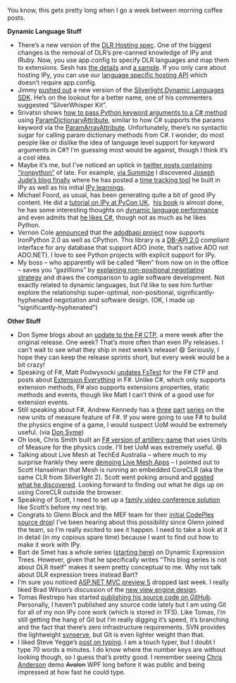 You know, this gets pretty long when I go a week between morning coffee
posts.

**Dynamic Language Stuff**

-   There’s a new version of the [DLR Hosting
    spec](http://compilerlab.members.winisp.net/dlr-spec-hosting.pdf).
    One of the biggest changes is the removal of DLR’s pre-canned
    knowledge of IPy and IRuby. Now, you use app.config to specify DLR
    languages and map them to extensions. Sesh has [the
    details](http://blogs.msdn.com/seshadripv/archive/2008/09/07/dlr-hosting-api-latest-version-of-the-spec-is-available-online-includes-changes-to-runtime-initialization.aspx)
    and [a
    sample](http://blogs.msdn.com/seshadripv/archive/2008/09/11/dlr-hosting-sample-simple-dlr-host-using-the-new-app-config-based-scriptruntime-creation.aspx).
    If you only care about hosting IPy, you can use our [language
    specific hosting
    API](http://www.codeplex.com/IronPython/SourceControl/FileView.aspx?itemId=490056&changeSetId=39648)
    which doesn’t require app.config.
-   Jimmy [pushed
    out](http://blog.jimmy.schementi.com/2008/08/silverlight-dynamic-languages-sdk-03.html)
    a new version of the [Silverlight Dynamic Languages
    SDK](http://www.codeplex.com/sdlsdk/Release/ProjectReleases.aspx?ReleaseId=16845).
    He’s on the lookout for a better name, one of his commenters
    suggested “SilverWhisper Kit”.
-   Srivatsn shows [how to pass Python keyword arguments to a C\#
    method](http://blogs.msdn.com/srivatsn/archive/2008/09/09/passing-keyword-args-to-c-methods-from-ironpython.aspx)
    using
    [ParamDictionaryAttribute](http://www.codeplex.com/IronPython/SourceControl/FileView.aspx?itemId=478028&changeSetId=39648),
    similar to how C\# supports the params keyword via the
    [ParamArrayAttribute](http://msdn.microsoft.com/en-us/library/system.paramarrayattribute.aspx).
    Unfortunately, there’s no syntactic sugar for calling param
    dictionary methods from C\#. I wonder, do most people like or
    dislike the idea of language level support for keyword arguments in
    C\#? I’m guessing most would be against, though I think it’s a cool
    idea.
-   Maybe it’s me, but I’ve noticed an uptick in [twitter posts
    containing “ironpython”](http://summize.com/search?q=ironpython) of
    late. For example, [via
    Summize](http://twitter.com/jjude/statuses/912592287) I discovered
    [Joseph Jude’s blog finally](http://www.jjude.com/) where he has
    posted a [time tracking
    tool](http://www.jjude.com/index.php/archives/2008/09/01/a-time-tracking-tool/)
    he built in IPy as well as his initial [IPy
    learnings](http://www.jjude.com/index.php/archives/2008/09/07/ironpython-learnings/).
-   Michael Foord, as usual, has been generating quite a bit of good IPy
    content. He did a [tutorial on IPy at PyCon
    UK](http://www.pyconuk.org/community/IronPythonTutorial),  [his
    book](http://www.ironpythoninaction.com/) is almost done, he has
    some interesting thoughts on [dynamic language
    performance](http://www.voidspace.org.uk/python/weblog/arch_d7_2008_09_06.shtml#e1010)
    and even admits that [he likes
    C\#](http://www.voidspace.org.uk/python/weblog/arch_d7_2008_08_30.shtml#e1008),
    though not as much as he likes Python.
-   Vernon Cole
    [announced](http://lists.ironpython.com/pipermail/users-ironpython.com/2008-August/008261.html)
    that the [adodbapi project](http://adodbapi.sourceforge.net/) now
    supports IronPython 2.0 as well as CPython. This library is a
    [DB-API
    2.0](http://www.python.org/topics/database/DatabaseAPI-2.0.html)
    compliant interface for any database that support ADO (note, that’s
    native ADO not ADO.NET). I love to see Python projects with explicit
    support for IPy.
-   My boss – who apparently will be called “Rem” from now on in the
    office – saves you “gazillions” by [explaining non-positional
    negotiating strategy](http://blog.remlog.net/?p=15) and draws the
    comparison to agile software development. Not exactly related to
    dynamic languages, but I’d like to see him further explore the
    relationship super-optimal, non-positional, significantly-hyphenated
    negotiation and software design. (OK, I made up
    “significantly-hyphenated”)

**Other Stuff**

-   Don Syme blogs about an [update to the F\#
    CTP](http://blogs.msdn.com/dsyme/archive/2008/09/06/f-ctp-release-update.aspx),
    a mere week after the original release. One week? That’s more often
    than even IPy releases. I can’t wait to see what they ship in next
    week’s release!
    :smile:
    Seriously, I hope they can keep the release sprints short, but every
    week would be a bit crazy!
-   Speaking of F\#, Matt Podwysocki [updates
    FsTest](http://weblogs.asp.net/podwysocki/archive/2008/09/04/fstest-updated-with-f-ctp.aspx)
    for the F\# CTP and posts about [Extension
    Everything](http://weblogs.asp.net/podwysocki/archive/2008/09/09/object-oriented-f-extension-everything.aspx)
    in F\#. Unlike C\#, which only supports extension methods, F\# also
    supports extensions properties, static methods and events, though
    like Matt I can’t think of a good use for extension events.
-   Still speaking about F\#, Andrew Kennedy has a
    [three](http://blogs.msdn.com/andrewkennedy/archive/2008/08/29/units-of-measure-in-f-part-one-introducing-units.aspx)
    [part](http://blogs.msdn.com/andrewkennedy/archive/2008/09/02/units-of-measure-in-f-part-two-unit-conversions.aspx)
    [series](http://blogs.msdn.com/andrewkennedy/archive/2008/09/04/units-of-measure-in-f-part-three-generic-units.aspx)
    on the new units of measure feature of F\#. If you were going to use
    F\# to build the physics engine of a game, I would suspect UoM would
    be extremely useful. (via [Don
    Syme](http://blogs.msdn.com/dsyme/archive/2008/08/30/an-introduction-to-units-of-measure-by-andrew-kennedy.aspx))
-   Oh look, Chris Smith built an [F\# version of artillery
    game](https://blogs.msdn.microsoft.com/chrsmith/2008/09/04/simple-f-game-using-wpf/)
    that uses Units of Measure for the physics code. I’ll bet UoM was
    extremely useful.
    :smile:
-   Talking about Live Mesh at TechEd Australia – where much to my
    surprise frankly they were [demoing Live Mesh
    Apps](http://www.liveside.net/main/archive/2008/09/07/live-mesh-buildup-begins-mesh-apps-shown-at-tech-ed-australia.aspx)
    – I pointed out to Scott Hanselman that Mesh is running an embedded
    CoreCLR (aka the same CLR from Silverlight 2). Scott went poking
    around and [posted what he
    discovered](http://www.hanselman.com/blog/WindowsLiveMeshSilverlightAndTheCoreCLR.aspx).
    Looking forward to finding out what he digs up on using CoreCLR
    outside the browser.
-   Speaking of Scott, I need to set up a [family video conference
    solution](http://www.hanselman.com/blog/SkypingTheWifeFoolproofVideoConferencingWithYourFamilyWhileOnTheRoad.aspx)
    like Scott’s before my next trip.
-   Congrats to Glenn Block and the MEF team for their [initial CodePlex
    source
    drop](http://blogs.msdn.com/gblock/archive/2008/09/06/mef-making-its-debut-on-codeplex.aspx)!
    I’ve been hearing about this possibility since Glenn joined the
    team, so I’m really excited to see it happen. I need to take a look
    at it in detail (in my copious spare time) because I want to find
    out how to make it work with IPy.
-   Bart de Smet has a whole series ([starting
    here](http://community.bartdesmet.net/blogs/bart/archive/2008/08/26/to-bind-or-not-to-bind-dynamic-expression-trees-part-0.aspx))
    on Dynamic Expression Trees. However, given that he specifically
    writes “This blog series is not about DLR itself” makes it seem
    pretty conceptual to me. Why not talk about DLR expression trees
    instead Bart?
-   I’m sure you noticed [ASP.NET MVC preview
    5](http://haacked.com/archive/2008/08/29/asp.net-mvc-codeplex-preview-5-released.aspx)
    dropped last week. I really liked Brad Wilson’s discussion of the
    [new view engine
    design](http://bradwilson.typepad.com/blog/2008/08/partial-renderi.html).
-   Tomas Restrepo has started [publishing his source code on
    GitHub](http://www.winterdom.com/weblog/2008/08/31/WhyGitHub.aspx).
    Personally, I haven’t published any source code lately but I am
    using Git for all of my non IPy core work (which is stored in TFS).
    Like Tomas, I’m still getting the hang of Git but I’m really digging
    it’s speed, it’s branching and the fact that there’s zero
    infrastructure requirements. SVN provides the lightweight
    [svnserve](http://svnbook.red-bean.com/en/1.4/svn.serverconfig.svnserve.html),
    but Git is even lighter weight than that.
-   I liked Steve Yegge’s [post on
    typing](http://steve-yegge.blogspot.com/2008/09/programmings-dirtiest-little-secret.html).
    I am a touch typer, but I doubt I type 70 words a minutes. I do know
    where the number keys are without looking though, so I guess that’s
    pretty good. I remember seeing [Chris
    Anderson](http://www.simplegeek.com/) demo ~~Avalon~~ WPF long
    before it was public and being impressed at how fast he could type.


